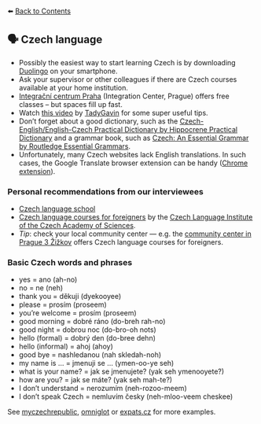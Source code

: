 ⬅️ <a href="https://github.com/prgai/Practical-Guide-for-a-Happy-Life-in-Prague/blob/Index/Contents/Contents.md">Back to Contents</a>

## 🗣 Czech language

- Possibly the easiest way to start learning Czech is by downloading [Duolingo](https://www.duolingo.com/) on your smartphone.
- Ask your supervisor or other colleagues if there are Czech courses available at your home institution.
- [Integrační centrum Praha](https://icpraha.com/en/) (Integration Center, Prague) offers free classes – but spaces fill up fast.
- Watch [this video](https://www.youtube.com/watch?v=vM-0MwQKobQ&list=PLON673hhqNEzn3pNTznwxGf_6RSzcNcug&index=8&t=0s) by [TadyGavin](https://www.youtube.com/channel/UCR1g1XlKP3ytV-VvirbERMQ) for some super useful tips.
- Don’t forget about a good dictionary, such as the [Czech-English/English-Czech Practical Dictionary by Hippocrene Practical Dictionary](https://www.amazon.com/Czech-English-English-Czech-Practical-Dictionary-Hippocrene/dp/0781811074) and a grammar book, such as  [Czech: An Essential Grammar by Routledge Essential Grammars](https://www.bookshop.cz/taylor-a-francis-ltd/czech-an-essential-grammar/?gclid=Cj0KCQjw4f35BRDBARIsAPePBHw_SlBdiJg6Q4D5WhlEc460aX2LIJCyfXJesjL79RbAoT04ztx58h8aAoEdEALw_wcB).
- Unfortunately, many Czech websites lack English translations. In such cases, the Google Translate browser extension can be handy ([Chrome extension](https://chrome.google.com/webstore/detail/google-translate/aapbdbdomjkkjkaonfhkkikfgjllcleb/RK%3D2/RS%3DBBFW_pnWkPY0xPMYsAZI5xOgQEE-)).

### Personal recommendations from our interviewees

- [Czech language school](https://www.czechlanguageschool.cz/en/czech-language-school-eng/)
- [Czech language courses for foreigners](https://www.kurzycestinyprocizince.cz/en/lokality.html) by the [Czech Language Institute of the Czech Academy of Sciences](http://www.langdpt.cas.cz/kurzy/).
- *Tip*: check your local community center — e.g. the [community center in Prague 3 Žižkov](https://www.praha3.cz/samosprava/oblasti/finance/evropske-fondy/komunitni-centrum-zizkov-n581011.htm) offers Czech language courses for foreigners.  

### Basic Czech words and phrases

- yes = ano (ah-no)
- no = ne (neh)
- thank you = děkuji (dyekooyee)
- please = prosím (proseem)
- you’re welcome = prosím (proseem)
- good morning = dobré ráno (do-breh rah-no)
- good night = dobrou noc (do-bro-oh nots)
- hello (formal) = dobrý den (do-bree dehn) 
- hello (informal) = ahoj (ahoy)
- good bye = nashledanou (nah skledah-noh)
- my name is … = jmenuji se … (ymen-oo-ye seh)
- what is your name? = jak se jmenujete? (yak seh ymenooyete?)
- how are you? = jak se máte? (yak seh mah-te?)
- I don’t understand = nerozumím (neh-rozoo-meem)
- I don’t speak Czech = nemluvím česky (neh-mloo-veem cheskee)

See [myczechrepublic](http://www.myczechrepublic.com/czech_language/czech_phrases.html), [omniglot](https://omniglot.com/language/phrases/czech.php) or [expats.cz](https://news.expats.cz/czech-language/basic-czech/) for more examples. 
